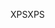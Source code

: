 <span data-ttu-id="00d6f-101">XPS</span><span class="sxs-lookup"><span data-stu-id="00d6f-101">XPS</span></span>